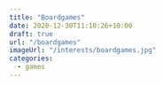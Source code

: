 ```yaml
---
title: "Boardgames"
date: 2020-12-30T11:10:26+10:00
draft: true
url: "/boardgames"
imageUrl: "/interests/boardgames.jpg"
categories:
  - games
---
```

